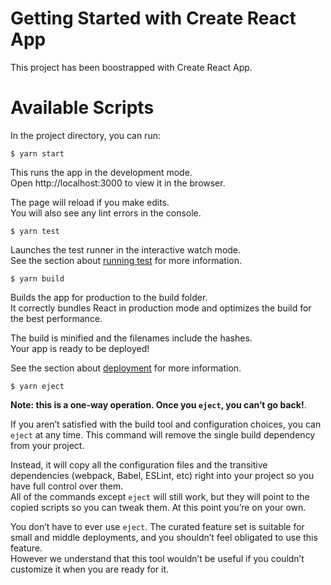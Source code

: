 # Getting Started with Create React App<br />
This project has been boostrapped with Create React App.<br />

# Available Scripts<br />
In the project directory, you can run:<br />

```
$ yarn start
```
This runs the app in the development mode.<br />
Open http://localhost:3000 to view it in the browser.<br />

The page will reload if you make edits.<br />
You will also see any lint errors in the console.<br />


```
$ yarn test
```
Launches the test runner in the interactive watch mode.<br />
See the section about [running test](https://create-react-app.dev/docs/running-tests/) for more information.<br />

```
$ yarn build
```
Builds the app for production to the build folder.<br />
It correctly bundles React in production mode and optimizes the build for the best performance.<br />

The build is minified and the filenames include the hashes.<br />
Your app is ready to be deployed!<br />

See the section about [deployment](https://create-react-app.dev/docs/deployment/) for more information.<br />

```
$ yarn eject
```
**Note: this is a one-way operation. Once you ```eject```, you can’t go back!**.<br />

If you aren’t satisfied with the build tool and configuration choices, you can ```eject``` at any time. This command will remove the single build dependency from your project.

Instead, it will copy all the configuration files and the transitive dependencies (webpack, Babel, ESLint, etc) right into your project so you have full control over them. <br />
All of the commands except ```eject``` will still work, but they will point to the copied scripts so you can tweak them. At this point you’re on your own.<br />

You don’t have to ever use ```eject```. The curated feature set is suitable for small and middle deployments, and you shouldn’t feel obligated to use this feature. <br />
However we understand that this tool wouldn’t be useful if you couldn’t customize it when you are ready for it.
